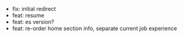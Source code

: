 - fix: initial redirect
- feat: resume
- feat: es version?
- feat: re-order home section info, separate current job experience
